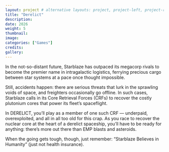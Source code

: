 ```yaml
---
layout: project # alternative layouts: project, project-left, project-right, project-top
title: "Derelict"
description: 
date: 2026
weight: 5
thumbnail:  
image:
categories: ["Games"]
credits:
gallery:
---
```

In the not-so-distant future, Starblaze has outpaced its megacorp rivals to become the premier name in intragalactic logistics, ferrying precious cargo between star systems at a pace once thought impossible.
  
Still, accidents happen: there are serious threats that lurk in the sprawling voids of space, and freighters occasionally go offline. In such cases, Starblaze calls in its Core Retrieval Forces (CRFs) to recover the costly plutonium cores that power its fleet’s spaceflight.

In DERELICT, you’ll play as a member of one such CRF — underpaid, overexploited, and all in all too old for this crap. As you race to recover the nuclear core at the heart of a derelict spaceship, you’ll have to be ready for anything: there’s more out there than EMP blasts and asteroids.

When the going gets tough, though, just remember: “Starblaze Believes in Humanity” (just not health insurance).
